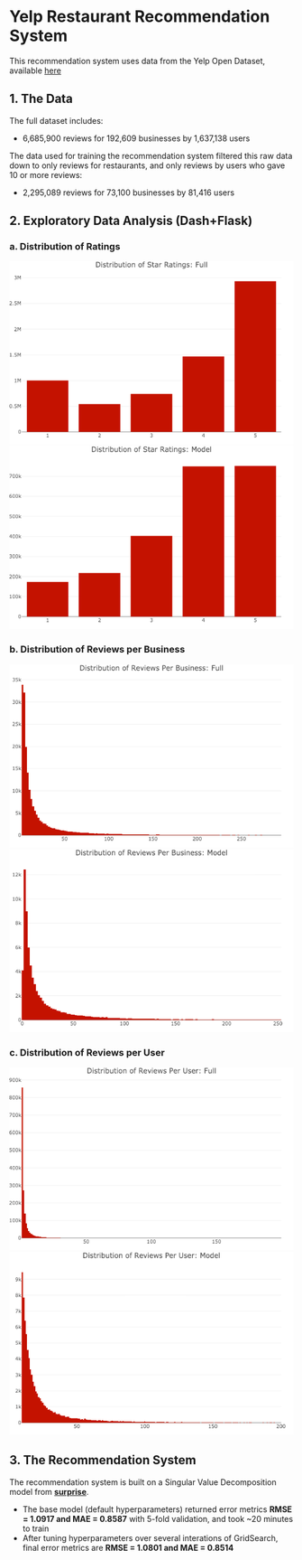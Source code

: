 # Yelp Restaurant Recommendation System

This recommendation system uses data from the Yelp Open Dataset, available [here](https://www.yelp.com/dataset)

## 1. The Data

The full dataset includes:
* 6,685,900 reviews for 192,609 businesses by 1,637,138 users

The data used for training the recommendation system filtered this raw data down to only reviews for restaurants, and only reviews by users who gave 10 or more reviews:
* 2,295,089 reviews for 73,100 businesses by 81,416 users


## 2. Exploratory Data Analysis (Dash+Flask)

### a. Distribution of Ratings

![header](images/newplot.png)
![header](images/newplot1.png)

### b. Distribution of Reviews per Business

![header](images/newplot2.png)
![header](images/newplot3.png)

### c. Distribution of Reviews per User

![header](images/newplot4.png)
![header](images/newplot5.png)


## 3. The Recommendation System

The recommendation system is built on a Singular Value Decomposition model from [**surprise**](https://surprise.readthedocs.io/en/stable/index.html).

* The base model (default hyperparameters) returned error metrics **RMSE = 1.0917 and MAE = 0.8587** with 5-fold validation, and took ~20 minutes to train
* After tuning hyperparameters over several interations of GridSearch, final error metrics are **RMSE = 1.0801 and MAE = 0.8514**
